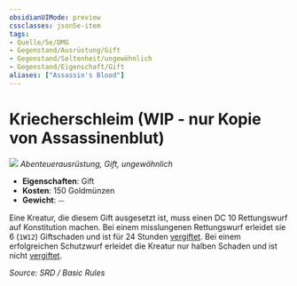 ```yaml
---
obsidianUIMode: preview
cssclasses: json5e-item
tags:
- Quelle/5e/DMG
- Gegenstand/Ausrüstung/Gift
- Gegenstand/Seltenheit/ungewöhnlich
- Gegenstand/Eigenschaft/Gift
aliases: ["Assassin's Blood"]
---
```

# Kriecherschleim (WIP - nur Kopie von Assassinenblut)
![](../../../99%20-%20Setup/Files/Bildersammlung/Symbolik/Gegenstände.webp#token)
*Abenteuerausrüstung, Gift, ungewöhnlich*  

- **Eigenschaften**: Gift
- **Kosten**: 150 Goldmünzen
- **Gewicht**: ⏤

Eine Kreatur, die diesem Gift ausgesetzt ist, muss einen DC 10 Rettungswurf auf Konstitution machen. Bei einem misslungenen Rettungswurf erleidet sie 6 (`1W12`) Giftschaden und ist für 24 Stunden [vergiftet](rules/conditions.md#poisoned). Bei einem erfolgreichen Schutzwurf erleidet die Kreatur nur halben Schaden und ist nicht [vergiftet](rules/conditions.md#poisoned).

*Source: SRD / Basic Rules*